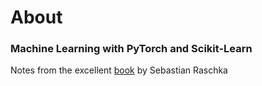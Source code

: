 # About

### Machine Learning with PyTorch and Scikit-Learn

Notes from the excellent [book](https://sebastianraschka.com/books/#machine-learning-with-pytorch-and-scikit-learn) by Sebastian Raschka